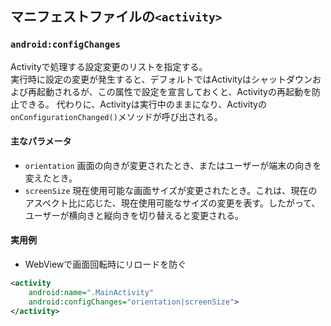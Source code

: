## マニフェストファイルの`<activity>`
  
### `android:configChanges`
Activityで処理する設定変更のリストを指定する。  
実行時に設定の変更が発生すると、デフォルトではActivityはシャットダウンおよび再起動されるが、この属性で設定を宣言しておくと、Activityの再起動を防止できる。 
代わりに、Activityは実行中のままになり、Activityの`onConfigurationChanged()`メソッドが呼び出される。  
  
#### 主なパラメータ
- `orientation` 画面の向きが変更されたとき、またはユーザーが端末の向きを変えたとき。
- `screenSize` 現在使用可能な画面サイズが変更されたとき。これは、現在のアスペクト比に応じた、現在使用可能なサイズの変更を表す。したがって、ユーザーが横向きと縦向きを切り替えると変更される。  

#### 実用例
- WebViewで画面回転時にリロードを防ぐ
```xml
<activity
    android:name=".MainActivity"
    android:configChanges="orientation|screenSize">
</activity>
```  
